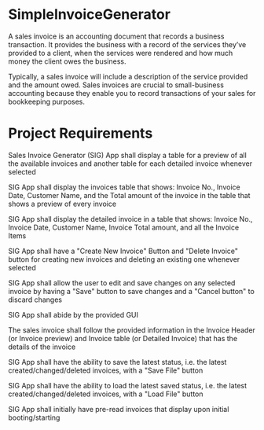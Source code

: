 # SimpleInvoiceGenerator

A sales invoice is an accounting document that records a business transaction. It provides the business with a record of the services they’ve provided to a client, when the services were rendered and how much money the client owes the business.

Typically, a sales invoice will include a description of the service provided and the amount owed. Sales invoices are crucial to small-business accounting because they enable you to record transactions of your sales for bookkeeping purposes.

# Project Requirements
Sales Invoice Generator (SIG) App shall display a table for a preview of all the available invoices and another table for each detailed invoice whenever selected

SIG App shall display the invoices table that shows: Invoice No., Invoice Date, Customer Name, and the Total amount of the invoice in the table that shows a preview of every invoice

SIG App shall display the detailed invoice in a table that shows: Invoice No., Invoice Date, Customer Name, Invoice Total amount, and all the Invoice Items

SIG App shall have a "Create New Invoice" Button and "Delete Invoice" button for creating new invoices and deleting an existing one whenever selected 

SIG App shall allow the user to edit and save changes on any selected invoice by having a "Save" button to save changes and a "Cancel button" to discard changes 

SIG App shall abide by the provided GUI 

The sales invoice shall follow the provided information in the Invoice Header (or Invoice preview) and Invoice table (or Detailed Invoice) that has the details of the invoice 

SIG App shall have the ability to save the latest status, i.e. the latest created/changed/deleted invoices, with a "Save File" button

SIG App shall have the ability to load the latest saved status, i.e. the latest created/changed/deleted invoices, with a "Load File" button

SIG App shall initially have pre-read invoices that display upon initial booting/starting 

